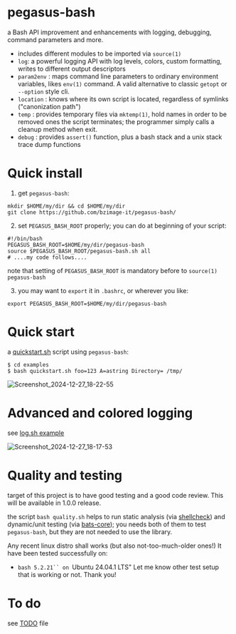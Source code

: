 # pegasus-bash
a Bash API improvement and enhancements with logging, debugging, command parameters and more.
* includes different modules to be imported via ```source(1)```
* ```log```: a powerful logging API with log levels, colors, custom formatting, writes to different output descriptors
* ```param2env``` : maps command line parameters to ordinary environment variables, likes ```env(1)``` command. A valid alternative to classic ```getopt``` or ```--option``` style cli.
* ```location``` : knows where its own script is located, regardless of symlinks ("canonization path")
* ```temp``` : provides temporary files via ```mktemp(1)```, hold names in order to be removed ones the script terminates; the programmer simply calls a cleanup method when exit.
* ```debug``` : provides ```assert()``` function, plus a bash stack and a unix stack trace dump functions

# Quick install

1. get ```pegasus-bash```:
```
mkdir $HOME/my/dir && cd $HOME/my/dir
git clone https://github.com/bzimage-it/pegasus-bash/
```
2. set ```PEGASUS_BASH_ROOT``` properly; you can do at beginning of your script:
```
#!/bin/bash
PEGASUS_BASH_ROOT=$HOME/my/dir/pegasus-bash
source $PEGASUS_BASH_ROOT/pegasus-bash.sh all
# ....my code follows....
```
note that setting of ```PEGASUS_BASH_ROOT``` is mandatory before to ```source(1)``` ```pegasus-bash```

3. you may want to ```export``` it in ```.bashrc```, or wherever you like:

```export PEGASUS_BASH_ROOT=$HOME/my/dir/pegasus-bash```

# Quick start

a [quickstart.sh](examples/quickstart.sh) script using ```pegasus-bash```:

```
$ cd examples
$ bash quickstart.sh foo=123 A=astring Directory= /tmp/
```

![Screenshot_2024-12-27_18-22-55](https://github.com/user-attachments/assets/ed54f033-3ebc-4b87-9ab8-4a83e2a70e06)

# Advanced and colored logging

see [log.sh example](examples/log.sh)

![Screenshot_2024-12-27_18-17-53](https://github.com/user-attachments/assets/a8e6a643-f39e-4ab1-acca-7d09248266f1)

# Quality and testing
target of this project is to have good testing and a good code review. This will be available in 1.0.0 release.

the script ```bash quality.sh``` helps to run static analysis (via [shellcheck](https://www.shellcheck.net/)) and dynamic/unit testing (via [bats-core](https://github.com/bats-core/bats-core)); you needs both of them to test ```pegasus-bash```, but they are not needed to use the library.

Any recent linux distro shall works (but also not-too-much-older ones!)  It have been tested successfully on:
* ```bash 5.2.21`` on ```Ubuntu 24.04.1 LTS"
Let me know other test setup that is working or not. Thank you!

# To do

see [TODO](TODO.md) file
